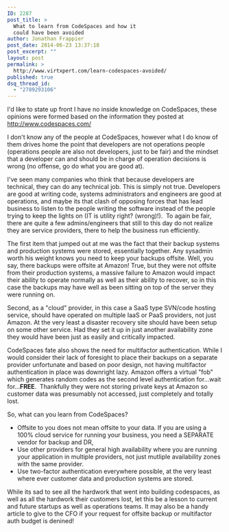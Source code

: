 ```yaml
---
ID: 2287
post_title: >
  What to learn from CodeSpaces and how it
  could have been avoided
author: Jonathan Frappier
post_date: 2014-06-23 13:37:18
post_excerpt: ""
layout: post
permalink: >
  http://www.virtxpert.com/learn-codespaces-avoided/
published: true
dsq_thread_id:
  - "2789293106"
---
```

I'd like to state up front I have no inside knowledge on CodeSpaces, these opinions were formed based on the information they posted at http://www.codespaces.com/

I don't know any of the people at CodeSpaces, however what I do know of them drives home the point that developers are not operations people (operations people are also not developers, just to be fair) and the mindset that a developer can and should be in charge of operation decisions is wrong (no offense, go do what you are good at).

I've seen many companies who think that because developers are technical, they can do any technical job. This is simply not true. Developers are good at writing code, systems administrators and engineers are good at operations, and maybe its that clash of opposing forces that has lead business to listen to the people writing the software instead of the people trying to keep the lights on (IT is utility right? (wrong)!).  To again be fair, there are quite a few admins/engineers that still to this day do not realize they are service providers, there to help the business run efficiently.

The first item that jumped out at me was the fact that their backup systems and production systems were stored, essentially together. Any sysadmin worth his weight knows you need to keep your backups offsite. Well, you say, there backups were offsite at Amazon! True, but they were not offsite from their production systems, a massive failure to Amazon would impact their ability to operate normally as well as their ability to recover, so in this case the backups may have well as been sitting on top of the server they were running on.

Second, as a "cloud" provider, in this case a SaaS type SVN/code hosting service, should have operated on multiple IaaS or PaaS providers, not just Amazon. At the very least a disaster recovery site should have been setup on some other service. Had they set it up in just another availability zone they would have been just as easily and critically impacted.

CodeSpaces fate also shows the need for multifactor authentication. While I would consider their lack of foresight to place their backups on a separate provider unfortunate and based on poor design, not having multifactor authentication in place was downright lazy. Amazon offers a virtual "fob" which generates random codes as the second level authentication for...wait for...<strong>FREE</strong>.  Thankfully they were not storing private keys at Amazon so customer data was presumably not accessed, just completely and totally lost.

So, what can you learn from CodeSpaces?

- Offsite to you does not mean offsite to your data. If you are using a 100% cloud service for running your business, you need a SEPARATE vendor for backup and DR,
- Use other providers for general high availability where you are running your application in multiple providers, not just mutliple availability zones with the same provider.
- Use two-factor authentication everywhere possible, at the very least where ever customer data and production systems are stored.

While its sad to see all the hardwork that went into building codespaces, as well as all the hardwork their customers lost, let this be a lesson to current and future startups as well as operations teams. It may also be a handy article to give to the CFO if your request for offsite backup or multifactor auth budget is denined!